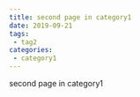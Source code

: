 ```yaml
---
title: second page in category1
date: 2019-09-21
tags:
 - tag2
categories:
 - category1
---
```


second page in category1